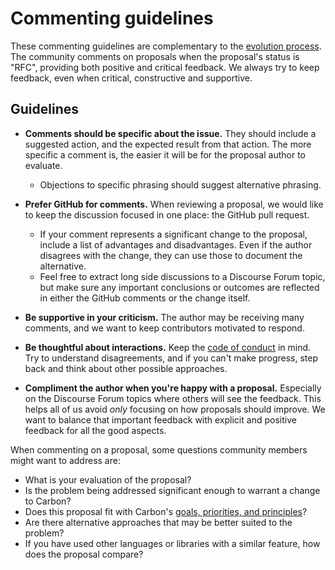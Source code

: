 # Commenting guidelines

<!--
Part of the Carbon Language project, under the Apache License v2.0 with LLVM
Exceptions. See /LICENSE for license information.
SPDX-License-Identifier: Apache-2.0 WITH LLVM-exception
-->

These commenting guidelines are complementary to the
[evolution process](evolution.md). The community comments on proposals when the
proposal's status is "RFC", providing both positive and critical feedback. We
always try to keep feedback, even when critical, constructive and supportive.

## Guidelines

-   **Comments should be specific about the issue.** They should include a
    suggested action, and the expected result from that action. The more
    specific a comment is, the easier it will be for the proposal author to
    evaluate.

    -   Objections to specific phrasing should suggest alternative phrasing.

-   **Prefer GitHub for comments.** When reviewing a proposal, we would like to
    keep the discussion focused in one place: the GitHub pull request.

    -   If your comment represents a significant change to the proposal, include
        a list of advantages and disadvantages. Even if the author disagrees
        with the change, they can use those to document the alternative.
    -   Feel free to extract long side discussions to a Discourse Forum topic,
        but make sure any important conclusions or outcomes are reflected in
        either the GitHub comments or the change itself.

-   **Be supportive in your criticism.** The author may be receiving many
    comments, and we want to keep contributors motivated to respond.

-   **Be thoughtful about interactions.** Keep the
    [code of conduct](/CODE_OF_CONDUCT.md) in mind. Try to understand
    disagreements, and if you can't make progress, step back and think about
    other possible approaches.

-   **Compliment the author when you're happy with a proposal.** Especially on
    the Discourse Forum topics where others will see the feedback. This helps
    all of us avoid _only_ focusing on how proposals should improve. We want to
    balance that important feedback with explicit and positive feedback for all
    the good aspects.

When commenting on a proposal, some questions community members might want to
address are:

-   What is your evaluation of the proposal?
-   Is the problem being addressed significant enough to warrant a change to
    Carbon?
-   Does this proposal fit with Carbon's
    [goals, priorities, and principles](goals.md)?
-   Are there alternative approaches that may be better suited to the problem?
-   If you have used other languages or libraries with a similar feature, how
    does the proposal compare?
